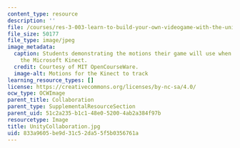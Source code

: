 ```yaml
---
content_type: resource
description: ''
file: /courses/res-3-003-learn-to-build-your-own-videogame-with-the-unity-game-engine-and-microsoft-kinect-january-iap-2017/833a9605be9d31c52da55f5b0356761a_UnityCollaboration.jpg
file_size: 50177
file_type: image/jpeg
image_metadata:
  caption: Students demonstrating the motions their game will use when attached to
    the Microsoft Kinect.
  credit: Courtesy of MIT OpenCourseWare.
  image-alt: Motions for the Kinect to track
learning_resource_types: []
license: https://creativecommons.org/licenses/by-nc-sa/4.0/
ocw_type: OCWImage
parent_title: Collaboration
parent_type: SupplementalResourceSection
parent_uid: 51c2a235-b1c1-48e0-5200-4ab2a384f97b
resourcetype: Image
title: UnityCollaboration.jpg
uid: 833a9605-be9d-31c5-2da5-5f5b0356761a
---
```

